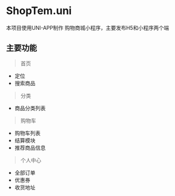 # ShopTem.uni
本项目使用UNI-APP制作 购物商城小程序，主要发布H5和小程序两个端


## 主要功能
> 首页
- 定位
- 搜索商品

> 分类
- 商品分类列表

> 购物车
- 购物车列表
- 结算模块
- 推荐商品信息

> 个人中心 
- 全部订单
- 优惠券
- 收货地址

